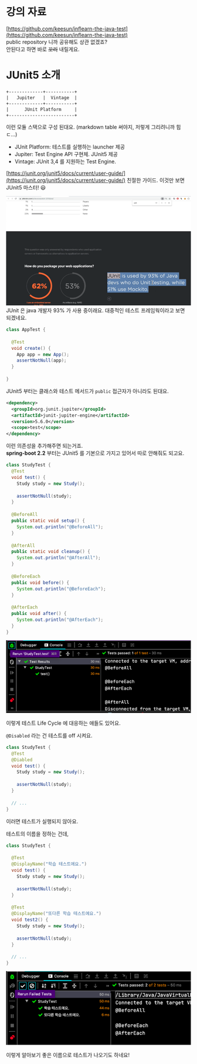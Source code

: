# 강의 자료
[https://github.com/keesun/inflearn-the-java-test](https://github.com/keesun/inflearn-the-java-test)  
public repository 니까 공유해도 상관 없겠죠?  
안된다고 하면 바로 ~~꼬리~~ 내릴게요.

# JUnit5 소개

```
+-------------+-----------+
|   Jupiter   |  Vintage  |
+-------------+-----------+
|      JUnit Platform     |
+-------------------------+
```
이런 모듈 스택으로 구성 된대요. (markdown table 써야지, 저렇게 그리려니까 힘ㄷ...)

- JUnit Platform: 테스트를 실행하는 launcher 제공
- Jupiter: Test Engine API 구현체. JUnit5 제공
- Vintage: JUnit 3,4 를 지원하는 Test Engine.

[https://junit.org/junit5/docs/current/user-guide/](https://junit.org/junit5/docs/current/user-guide/)
친절한 가이드. 이것만 보면 JUnit5 마스터! 😃

![](images/IMG01.png)  
JUnit 은 java 개발자 93% 가 사용 중이래요. 대중적인 테스트 프레임웍이라고 보면 되겠네요.

```java
class AppTest {
  
  @Test
  void create() {
    App app = new App();
    assertNotNull(app);
  }
  
}
```
JUnit5 부터는 클래스와 테스트 메서드가 `public` 접근자가 아니라도 된대요.


```xml
<dependency>
  <groupId>org.junit.jupiter</groupId>
  <artifactId>junit-jupiter-engine</artifactId>
  <version>5.6.0</version>
  <scope>test</scope>
</dependency>
```

이런 의존성을 추가해주면 되는거죠.  
**spring-boot 2.2** 부터는 JUnit5 를 기본으로 가지고 있어서 따로 안해줘도 되고요.

```java
class StudyTest { 
  @Test
  void test() {
    Study study = new Study();
    
    assertNotNull(study);
  }
  
  @BeforeAll
  public static void setup() {
    System.out.println("@BeforeAll");
  }
  
  @AfterAll
  public static void cleanup() {
    System.out.println("@AfterAll");
  }
  
  @BeforeEach
  public void before() {
    System.out.println("@BeforeEach");
  }
  
  @AfterEach
  public void after() {
    System.out.println("@AfterEach");
  }
}
```

![](images/IMG02.png)

이렇게 테스트 Life Cycle 에 대응하는 애들도 있어요.

`@Disabled` 라는 건 테스트를 off 시켜요. 
```java
class StudyTest { 
  @Test
  @Diabled
  void test() {
    Study study = new Study();
    
    assertNotNull(study);
  }
  
  // ...
}
```

이러면 테스트가 실행되지 않아요.

테스트의 이름을 정하는 건데,
```java
class StudyTest {
  
  @Test
  @DisplayName("학습 테스트에요.")
  void test() {
    Study study = new Study();
    
    assertNotNull(study);
  }
  
  @Test
  @DisplayName("또다른 학습 테스트에요.")
  void test2() {
    Study study = new Study();
    
    assertNotNull(study);
  }
  
  // ...
}
```

![](images/IMG03.png)

이렇게 알아보기 좋은 이름으로 테스트가 나오기도 하네요!


